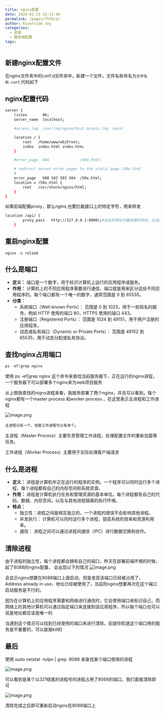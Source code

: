 ```yaml
---
title: nginx配置
date: 2024-01-23 15:13:46
permalink: /pages/75fbce/
author: Riverside Joy
categories:
  - 前端
  - 服务端配置
tags:
---
```

## 新建nginx配置文件

在nginx文件夹中的conf.d文件夹中，新建一个文件，文件名称命名为`文件名称.conf`,代码如下

## nginx配置代码

```sh
server {
    listen       80;
    server_name  localhost;

    #access_log  /var/log/nginx/host.access.log  main;

    location / {
        root   /home/www/wbjFront;
        index  index.html index.htm;
    }

    #error_page  404              /404.html;

    # redirect server error pages to the static page /50x.html
    #
    error_page   500 502 503 504  /50x.html;
    location = /50x.html {
        root   /usr/share/nginx/html;
    }
}
```

如果前端配置proxy，那么nginx,也要拦截接口上的特定字符，用来转发

```sh
location /api/ {
        proxy_pass   http://127.0.0.1:8000/;#此处的地址为服务器的地址，以及部署后端代码的端口号
    }
```



## 重启nginx配置

```shell
nginx -s reload
```

## 什么是端口

- **定义：** 端口是一个数字，用于标识计算机上运行的应用程序或服务。
- **作用：** 计算机上的不同应用程序需要进行通信，端口就是用来区分这些不同应用程序的。每个端口都有一个唯一的数字，通常范围是 0 到 65535。
- **分类：**
  - 系统端口（Well-known Ports）： 范围是 0 到 1023，用于一些知名的服务，例如 HTTP 使用的端口 80，HTTPS 使用的端口 443。
  - 注册端口（Registered Ports）： 范围是 1024 到 49151，用于用户注册的应用程序。
  - 动态或私有端口（Dynamic or Private Ports）： 范围是 49152 到 65535，用于动态分配或私有协议。

## 查找nginx占用端口

```js
ps -ef|grep nginx
```

使用 ps -ef|grep nginx 这个命令来查找当前服务器下，正在运行的nginx进程，一个服务器下可以部署多个nginx来为web项目服务

从上图我查找的nignx进程来看，我服务部署了两个nginx，并且可以看到，每个nginx都有一个master process 和worker process ，在这里表示主进程和工作进程

![image.png](https://cdn.jsdelivr.net/gh/MaiRen1997/mdPic/vueImg/202401231529443.webp)

`主进程只有一个，但是工作进程可以有多个`。

主进程（Master Process）主要负责管理工作进程，处理配置文件的重新加载等任务。

工作进程（Worker Process）主要用于实际处理客户端请求

## 什么是进程

- **定义：** 进程是计算机中正在运行的程序的实例。一个程序可以同时运行多个进程，每个进程都有自己的内存空间和系统资源。
- **作用：** 进程是计算机执行任务和管理资源的基本单位。每个进程都有自己的代码、数据、内存空间，以及与其他进程隔离的执行环境。
- **特点：**
  - 独立性：进程之间是相互独立的，一个进程的错误不会影响其他进程。
  - 并发执行： 计算机可以同时运行多个进程，提高系统的效率和资源利用率。
  - 通信： 进程之间可以通过进程间通信（IPC）进行数据交换和协作。

## 清除进程

由于进程的独立性，每个进程都会拥有自己的端口，昨天在部署前端环境的时候，起了8088的nginx配置， 会出现以下的情况 ![image.png](https://cdn.jsdelivr.net/gh/MaiRen1997/mdPic/vueImg/202401231554587.webp)

会显示nginx想要在8088端口上面启动，但是发现该端口已经被占用了， Address already in use，地址已经被使用了，当前的nginx想要再次在这个端口启动服务是不行的。

因为在计算机上的应用程序需要和网络进行通信时，它会使用端口来标识自己，而网络上的其他计算机可以通过指定端口来连接到该应用程序，所以每个端口也可以说是地址都应该是唯一的

当遇到这个情况可以找到已经使用的端口来进行清除，前提你知道这个端口用的服务是不重要的，可以直接kill的

## 最后

使用 sudo netstat -tulpn | grep :8088 来查找某个端口使用的进程

![image.png](https://cdn.jsdelivr.net/gh/MaiRen1997/mdPic/vueImg/202401231554583.webp)

可以看到是某个以321结尾的进程号的进程占用了8088的端口，我们直接清除即可

![image.png](https://cdn.jsdelivr.net/gh/MaiRen1997/mdPic/vueImg/202401231529415.webp)

清除完成之后即可重新启动nginx在8088端口上